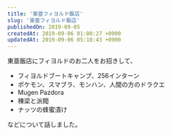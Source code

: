 ```yaml
---
title: '東亜フィヨルド飯店'
slug: '東亜フィヨルド飯店'
publishedOn: 2019-09-05
createdAt: 2019-09-06 01:00:27 +0900
updatedAt: 2019-09-06 05:18:43 +0900
---
```

東亜飯店にフィヨルドのお二人をお招きして、

- フィヨルドブートキャンプ、256インターン
- ポケモン、スマブラ、モンハン、人間の方のドラクエ
- Mugen Pazdora
- 棟梁と派閥
- ナッツの蜂蜜漬け

などについて話しました。
